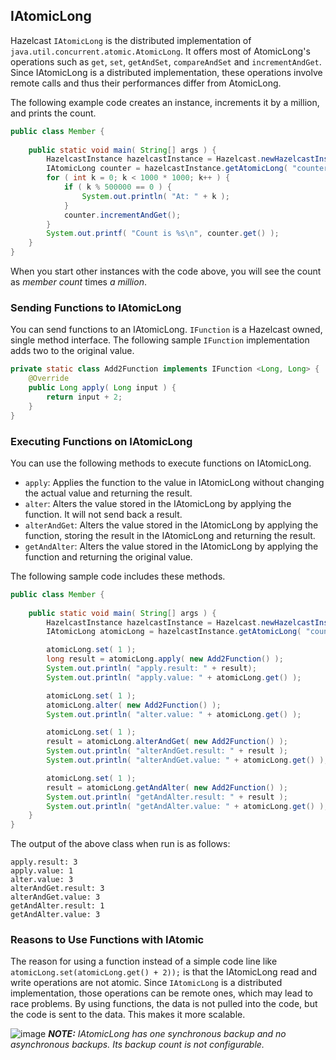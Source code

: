 
## IAtomicLong

Hazelcast `IAtomicLong` is the distributed implementation of `java.util.concurrent.atomic.AtomicLong`. It offers most of AtomicLong's operations such as `get`, `set`, `getAndSet`, `compareAndSet` and `incrementAndGet`. Since IAtomicLong is a distributed implementation, these operations involve remote calls and thus their performances differ from AtomicLong.


The following example code creates an instance, increments it by a million, and prints the count.

```java
public class Member {
  
    public static void main( String[] args ) {
        HazelcastInstance hazelcastInstance = Hazelcast.newHazelcastInstance(); 	
        IAtomicLong counter = hazelcastInstance.getAtomicLong( "counter" );
        for ( int k = 0; k < 1000 * 1000; k++ ) {
	        if ( k % 500000 == 0 ) {
	            System.out.println( "At: " + k );
            }
            counter.incrementAndGet();
        }
        System.out.printf( "Count is %s\n", counter.get() );
    }
}
```

When you start other instances with the code above, you will see the count as *member count* times *a million*.

### Sending Functions to IAtomicLong

You can send functions to an IAtomicLong. `IFunction` is a Hazelcast owned, single method interface. The following sample `IFunction` implementation adds two to the original value.

```java
private static class Add2Function implements IFunction <Long, Long> { 
    @Override
    public Long apply( Long input ) { 
        return input + 2;
    }
}
```

### Executing Functions on IAtomicLong

You can use the following methods to execute functions on IAtomicLong.

- `apply`: Applies the function to the value in IAtomicLong without changing the actual value and returning the result.
- `alter`: Alters the value stored in the IAtomicLong by applying the function. It will not send back a result.
- `alterAndGet`: Alters the value stored in the IAtomicLong by applying the function, storing the result in the IAtomicLong and returning the result.
- `getAndAlter`: Alters the value stored in the IAtomicLong by applying the function and returning the original value.

The following sample code includes these methods.

```java
public class Member {
  
    public static void main( String[] args ) {
        HazelcastInstance hazelcastInstance = Hazelcast.newHazelcastInstance(); 		
        IAtomicLong atomicLong = hazelcastInstance.getAtomicLong( "counter" );

        atomicLong.set( 1 );
        long result = atomicLong.apply( new Add2Function() ); 		
        System.out.println( "apply.result: " + result); 		
        System.out.println( "apply.value: " + atomicLong.get() );

        atomicLong.set( 1 );
        atomicLong.alter( new Add2Function() ); 			
        System.out.println( "alter.value: " + atomicLong.get() );

        atomicLong.set( 1 );
        result = atomicLong.alterAndGet( new Add2Function() ); 		
        System.out.println( "alterAndGet.result: " + result ); 		
        System.out.println( "alterAndGet.value: " + atomicLong.get() );

        atomicLong.set( 1 );
        result = atomicLong.getAndAlter( new Add2Function() ); 		
        System.out.println( "getAndAlter.result: " + result ); 		
        System.out.println( "getAndAlter.value: " + atomicLong.get() );
    }
}
```

The output of the above class when run is as follows:

```
apply.result: 3
apply.value: 1
alter.value: 3
alterAndGet.result: 3
alterAndGet.value: 3
getAndAlter.result: 1
getAndAlter.value: 3
```


### Reasons to Use Functions with IAtomic

The reason for using a function instead of a simple code line like `atomicLong.set(atomicLong.get() + 2));` is that the IAtomicLong read and write operations are not atomic. Since `IAtomicLong` is a distributed implementation, those operations can be remote ones, which may lead to race problems. By using functions, the data is not pulled into the code, but the code is sent to the data. This makes it more scalable.

![image](images/NoteSmall.jpg) ***NOTE:*** *IAtomicLong has one synchronous backup and no asynchronous backups. Its backup count is not configurable.*

